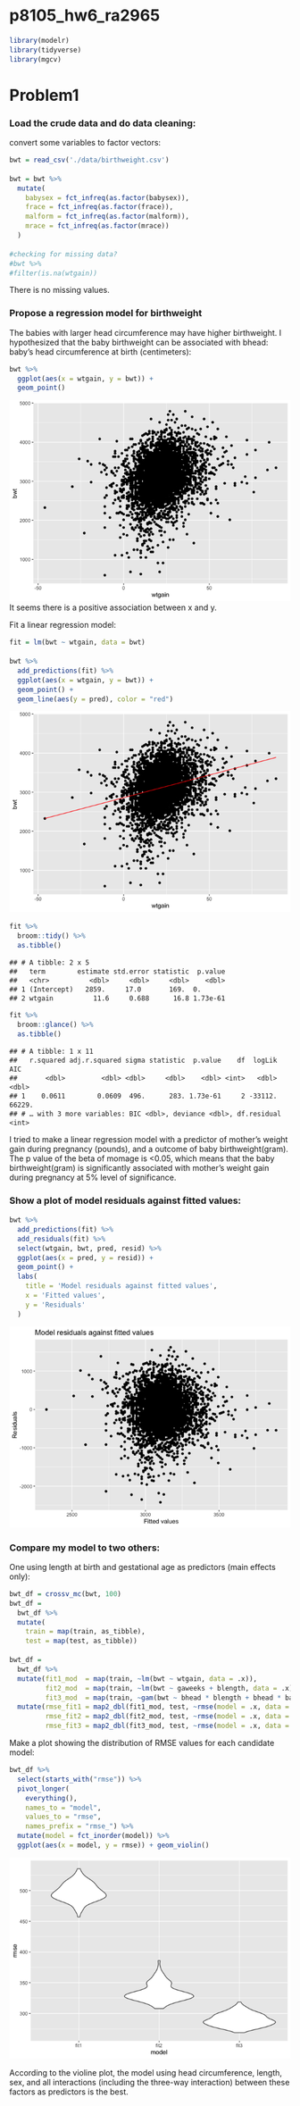 p8105\_hw6\_ra2965
================

``` r
library(modelr)
library(tidyverse)
library(mgcv)
```

Problem1
========

### Load the crude data and do data cleaning:

convert some variables to factor vectors:

``` r
bwt = read_csv('./data/birthweight.csv')

bwt = bwt %>% 
  mutate(
    babysex = fct_infreq(as.factor(babysex)),
    frace = fct_infreq(as.factor(frace)),
    malform = fct_infreq(as.factor(malform)),
    mrace = fct_infreq(as.factor(mrace))
  )

#checking for missing data?
#bwt %>% 
#filter(is.na(wtgain))
```

There is no missing values.

### Propose a regression model for birthweight

The babies with larger head circumference may have higher birthweight. I hypothesized that the baby birthweight can be associated with bhead: baby’s head circumference at birth (centimeters):

``` r
bwt %>% 
  ggplot(aes(x = wtgain, y = bwt)) +
  geom_point()
```

![](p8105_hw6_ra2965_files/figure-markdown_github/unnamed-chunk-3-1.png) It seems there is a positive association between x and y.

Fit a linear regression model:

``` r
fit = lm(bwt ~ wtgain, data = bwt)

bwt %>% 
  add_predictions(fit) %>% 
  ggplot(aes(x = wtgain, y = bwt)) + 
  geom_point() +
  geom_line(aes(y = pred), color = "red")
```

![](p8105_hw6_ra2965_files/figure-markdown_github/unnamed-chunk-4-1.png)

``` r
fit %>% 
  broom::tidy() %>% 
  as.tibble()
```

    ## # A tibble: 2 x 5
    ##   term        estimate std.error statistic  p.value
    ##   <chr>          <dbl>     <dbl>     <dbl>    <dbl>
    ## 1 (Intercept)   2859.     17.0       169.  0.      
    ## 2 wtgain          11.6     0.688      16.8 1.73e-61

``` r
fit %>% 
  broom::glance() %>% 
  as.tibble()
```

    ## # A tibble: 1 x 11
    ##   r.squared adj.r.squared sigma statistic  p.value    df  logLik    AIC
    ##       <dbl>         <dbl> <dbl>     <dbl>    <dbl> <int>   <dbl>  <dbl>
    ## 1    0.0611        0.0609  496.      283. 1.73e-61     2 -33112. 66229.
    ## # … with 3 more variables: BIC <dbl>, deviance <dbl>, df.residual <int>

I tried to make a linear regression model with a predictor of mother’s weight gain during pregnancy (pounds), and a outcome of baby birthweight(gram). The p value of the beta of momage is &lt;0.05, which means that the baby birthweight(gram) is significantly associated with mother’s weight gain during pregnancy at 5% level of significance.

### Show a plot of model residuals against fitted values:

``` r
bwt %>% 
  add_predictions(fit) %>% 
  add_residuals(fit) %>% 
  select(wtgain, bwt, pred, resid) %>% 
  ggplot(aes(x = pred, y = resid)) + 
  geom_point() +
  labs(
    title = 'Model residuals against fitted values',
    x = 'Fitted values',
    y = 'Residuals'
  )
```

![](p8105_hw6_ra2965_files/figure-markdown_github/unnamed-chunk-5-1.png)

### Compare my model to two others:

One using length at birth and gestational age as predictors (main effects only):

``` r
bwt_df = crossv_mc(bwt, 100) 
bwt_df =
  bwt_df %>% 
  mutate(
    train = map(train, as_tibble),
    test = map(test, as_tibble))

bwt_df = 
  bwt_df %>% 
  mutate(fit1_mod  = map(train, ~lm(bwt ~ wtgain, data = .x)),
         fit2_mod  = map(train, ~lm(bwt ~ gaweeks + blength, data = .x)),
         fit3_mod  = map(train, ~gam(bwt ~ bhead * blength + bhead * babysex + blength * babysex, data = .x))) %>% 
  mutate(rmse_fit1 = map2_dbl(fit1_mod, test, ~rmse(model = .x, data = .y)),
         rmse_fit2 = map2_dbl(fit2_mod, test, ~rmse(model = .x, data = .y)),
         rmse_fit3 = map2_dbl(fit3_mod, test, ~rmse(model = .x, data = .y)))
```

Make a plot showing the distribution of RMSE values for each candidate model:

``` r
bwt_df %>% 
  select(starts_with("rmse")) %>% 
  pivot_longer(
    everything(),
    names_to = "model", 
    values_to = "rmse",
    names_prefix = "rmse_") %>% 
  mutate(model = fct_inorder(model)) %>% 
  ggplot(aes(x = model, y = rmse)) + geom_violin()
```

![](p8105_hw6_ra2965_files/figure-markdown_github/unnamed-chunk-7-1.png)

According to the violine plot, the model using head circumference, length, sex, and all interactions (including the three-way interaction) between these factors as predictors is the best.
